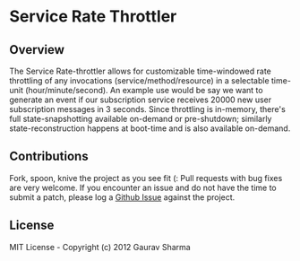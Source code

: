 # Service Rate Throttler


## Overview
The Service Rate-throttler allows for customizable time-windowed rate throttling of any invocations (service/method/resource) in a selectable time-unit (hour/minute/second). An example use would be say we want to generate an event if our subscription service receives 20000 new user subscription messages in 3 seconds. Since throttling is in-memory, there's full state-snapshotting available on-demand or pre-shutdown; similarly state-reconstruction happens at boot-time and is also available on-demand.  


## Contributions
Fork, spoon, knive the project as you see fit (: Pull requests with bug fixes are very welcome. If you encounter an issue and do not have the time to submit a patch, please log a [Github Issue](https://github.com/gsharma/service-ratethrottler/issues) against the project.  


## License
MIT License - Copyright (c) 2012 Gaurav Sharma  
